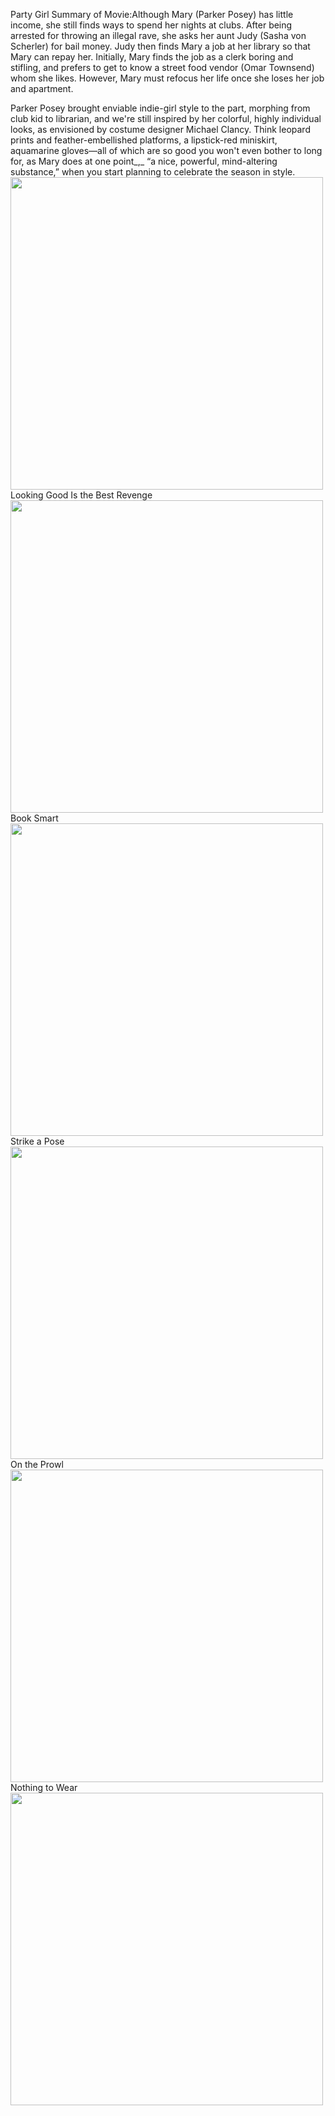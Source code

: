 Party Girl
Summary of Movie:Although Mary (Parker Posey) has little income, she still finds ways to spend her nights at clubs. After being arrested for throwing an illegal rave, she asks her aunt Judy (Sasha von Scherler) for bail money. Judy then finds Mary a job at her library so that Mary can repay her. Initially, Mary finds the job as a clerk boring and stifling, and prefers to get to know a street food vendor (Omar Townsend) whom she likes. However, Mary must refocus her life once she loses her job and apartment.

Parker Posey brought enviable indie-girl style to the part, morphing from club kid to librarian, and we're still inspired by her colorful, highly individual looks, as envisioned by costume designer Michael Clancy. Think leopard prints and feather-embellished platforms, a lipstick-red miniskirt, aquamarine gloves—all of which are so good you won't even bother to long for, as Mary does at one point_,_ “a nice, powerful, mind-altering substance,” when you start planning to celebrate the season in style. 
<br>
<img height="500" src="http://static.rogerebert.com/uploads/movie/movie_poster/party-girl-1995/large_mGYmk0Rh4AlqusEP6fHkLFp6Rc4.jpg" />
<br>
Looking Good Is the Best Revenge
<br>
<img height="500" src="http://assets.vogue.com/photos/5891ee7c7edfa70512d67b40/master/w_660,c_limit/party-girl-3.gif" />
<br>
Book Smart
<br>
<img height="500" src="http://assets.vogue.com/photos/5891ee7ab482c0ea0e4db9e1/master/w_660,c_limit/party-girl-1.jpg" />
<br>
Strike a Pose
<br>
<img height="500" src="http://assets.vogue.com/photos/5891ee7d23f9887c0e0e463f/master/w_660,c_limit/party-girl-4.gif" />
<br>
On the Prowl
<br>
<img height="500" src="http://assets.vogue.com/photos/5891ee7e186d7c1b6493bd10/master/w_660,c_limit/party-girl-5.gif" />
<br>
Nothing to Wear
<br>
<img height="500" src="http://assets.vogue.com/photos/5891ee7bb482c0ea0e4db9e3/master/w_660,c_limit/party-girl-2.gif" />
<br>
